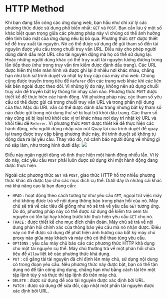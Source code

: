 # HTTP Method
Khi bạn đang tấn công các ứng dụng web, bạn hầu như chỉ xử lý các phương thức được sử dụng phổ biến nhất: `GET` và `POST`. Bạn cần lưu ý một số khác biệt quan trọng giữa các phương pháp này vì chúng có thể ảnh hưởng đến tính bảo mật của ứng dụng nếu bị bỏ qua.
Phương thức `GET` được thiết kế để truy xuất tài nguyên. Nó có thể được sử dụng để gửi tham số đến tài nguyên được yêu cầu trong chuỗi truy vấn URL. Điều này cho phép người dùng đánh dấu một URL cho tài nguyên động mà họ có thể sử dụng lại. Hoặc những người dùng khác có thể truy xuất tài nguyên tương đương trong lần tiếp theo (như trong truy vấn tìm kiếm được đánh dấu trang). Các URL được hiển thị trên màn hình và được ghi lại ở nhiều nơi khác nhau, chẳng hạn như lịch sử trình duyệt và nhật ký truy cập của máy chủ web. Chúng cũng được truyền trong tiêu đề  `Referer` đến các trang web khác khi các liên kết bên ngoài được theo dõi. Vì những lý do này, không nên sử dụng chuỗi truy vấn để truyền bất kỳ thông tin nhạy cảm nào.
Phương thức `POST` được thiết kế để thực hiện các hành động. Với phương pháp này, các tham số yêu cầu có thể được gửi cả trong chuỗi truy vấn URL và trong phần nội dung của thư. Mặc dù URL vẫn có thể được đánh dấu trang nhưng bất kỳ tham số nào được gửi trong nội dung thư sẽ bị loại trừ khỏi dấu trang. Các tham số này cũng sẽ bị loại trừ khỏi các vị trí khác nhau nơi duy trì nhật ký URL và khỏi tiêu đề `Referer`. Vì phương thức `POST` được thiết kế để thực hiện các hành động, nếu người dùng nhấp vào nút Quay lại của trình duyệt để quay lại trang được truy cập bằng phương thức này, thì trình duyệt sẽ không tự động đưa ra lại yêu cầu. Thay vào đó, nó cảnh báo người dùng về những gì nó sắp làm, như trong hình dưới đây:
![](2023-04-18-00-59-18.png)

Điều này ngăn người dùng vô tình thực hiện một hành động nhiều lần. Vì lý do này, các yêu cầu `POST` phải luôn được sử dụng khi một hành động đang được thực hiện.

Ngoài các phương thức `GET` và `POST`, giao thức HTTP hỗ trợ nhiều phương thức khác đã được tạo cho các mục đích cụ thể. Dưới đây là những cái khác mà khả năng cao là bạn đang cần:
- `HEAD` : hoạt động theo cách tương tự như yêu cầu `GET`, ngoại trừ việc máy chủ không được trả về nội dung thông báo trong phản hồi của nó. Máy chủ sẽ trả về các tiêu đề giống như nó sẽ trả về yêu cầu `GET` tương ứng. Do đó, phương pháp này có thể được sử dụng để kiểm tra xem tài nguyên có tồn tại hay không trước khi thực hiện yêu cầu `GET` cho nó.
- `TRACE` : được thiết kế cho mục đích chẩn đoán. Máy chủ sẽ trả về nội dung phản hồi chính xác của thông báo yêu cầu mà nó nhận được. Điều này có thể được sử dụng để phát hiện ảnh hưởng của bất kỳ máy chủ proxy nào giữa máy khách và máy chủ có thể thao túng yêu cầu.
- `OPTIONS` : yêu cầu máy chủ báo cáo các phương thức HTTP khả dụng cho một tài nguyên cụ thể. Máy chủ thường trả về một phản hồi chứa tiêu đề `Allow` liệt kê các phương thức khả dụng.
- `PUT` : cố gắng tải tài nguyên đã chỉ định lên máy chủ, sử dụng nội dung có trong đoạn yêu cầu. Nếu phương thức này được bật, bạn có thể tận dụng nó để tấn công ứng dụng, chẳng hạn như bằng cách tải lên một tập lệnh tùy ý và thực thi tập lệnh đó trên máy chủ.
- `DELETE` : được sử dụng để xóa tài nguyên được xác định bởi URL.
- `PATCH` : được sử dụng để sửa đổi, cập nhật một phần tài nguyên được xác định bởi URL.